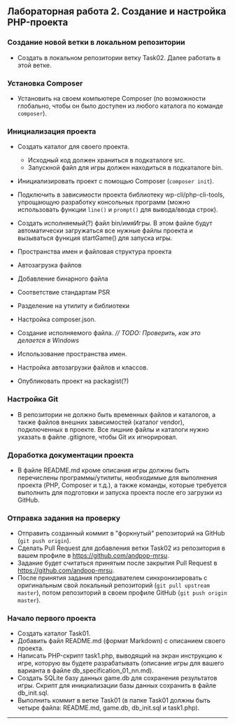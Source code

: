 ##                             Лабораторная работа 2. Создание и настройка PHP-проекта
### Создание новой ветки в локальном репозитории
* Создать в локальном репозитории ветку Task02. Далее работать в этой ветке.

### Установка Composer
* Установить на своем компьютере Composer (по возможности глобально, чтобы он было доступен из любого каталога по команде `composer`).

### Инициализация проекта
* Создать каталог для своего проекта. 
    * Исходный код должен храниться в подкаталоге src.
    * Запускной файл для игры должен находиться в подкаталоге bin.
* Инициализировать проект с помощью Composer (`composer init`).
* Подключить в зависимости проекта библиотеку wp-cli/php-cli-tools, упрощающую разработку консольных программ (можно использовать функции `line()` и `prompt()` для вывода/ввода строк).

* Создать исполняемый(?) файл bin/имяИгры. В этом файле будут автоматически загружаться все нужные файлы проекта и вызываться функция startGame() для запуска игры.
* Пространства имен и файловая структура проекта
* Автозагрузка файлов
* Добавление бинарного файла
* Соответствие стандартам PSR
* Разделение на утилиту и библиотеки


* Настройка composer.json.
* Создание исполняемого файла. *// TODO: Проверить, как это делается в Windows*
* Использование пространства имен.
* Настройка автозагрузки файлов и классов.
* Опубликовать проект на packagist(?)

### Настройка Git
* В репозитории не должно быть временных файлов и каталогов, а также файлов внешних зависимостей (каталог vendor), подключенных в проекте. Все лишние файлы и каталоги нужно указать в файле .gitignore, чтобы Git их игнорировал.

### Доработка документации проекта
* В файле README.md кроме описания игры должны быть перечислены программы/утилиты, необходимые для выполнения проекта (PHP, Composer и т.д.), а также команды, которые требуется выполнить для подготовки и запуска проекта после его загрузки из GitHub.

### Отправка задания на проверку
* Отправить созданный коммит в "форкнутый" репозиторий на GitHub (`git push origin`).
* Сделать Pull Request для добавления ветки Task02 из репозитория в вашем профиле в https://github.com/andpop-mrsu.
* Задание будет считаться принятым после закрытия Pull Request в https://github.com/andpop-mrsu.
* После принятия задания преподавателем синхронизировать с оригинальным свой локальный репозиторий (`git pull upstream master`), потом репозиторий в своем профиле GitHub (`git push origin master`).




### Начало первого проекта
* Создать каталог Task01.
* Добавить файл README.md (формат Markdown) с описанием своего проекта.
* Написать PHP-скрипт task1.php, выводящий на экран инструкцию к игре, которую вы будете разрабатывать (описание игры для вашего варианта в файле db_specification_01_nn.md).
* Создать SQLite базу данных game.db для сохранения результатов игры. Скрипт для инициализации базы данных сохранить в файле db_init.sql.
* Выполнить коммит в ветке Task01 (в папке Task01 должны быть четыре файла: README.md, game.db, db_init.sql и task1.php).


-------------------------------------------------------------------------------------------------

